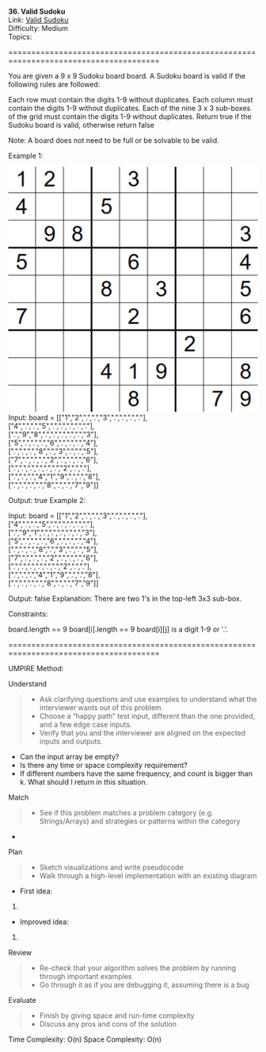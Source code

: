 **36. Valid Sudoku**  
Link: [Valid Sudoku](https://neetcode.io/problems/valid-sudoku?list=neetcode150)  
Difficulty: Medium  
Topics: 

=======================================================================================

You are given a 9 x 9 Sudoku board board. A Sudoku board is valid if the following rules are followed:

Each row must contain the digits 1-9 without duplicates.
Each column must contain the digits 1-9 without duplicates.
Each of the nine 3 x 3 sub-boxes of the grid must contain the digits 1-9 without duplicates.
Return true if the Sudoku board is valid, otherwise return false

Note: A board does not need to be full or be solvable to be valid.

Example 1:

![image](https://github.com/sherryfish321/Leetcode/blob/90f743d085b2cb2549b0ff098df5cfe52fb8541c/ArrayAndHashing/36.%20Valid%20Sudoku/sudoku.png)  
Input: board = 
[["1","2",".",".","3",".",".",".","."],  
 ["4",".",".","5",".",".",".",".","."],  
 [".","9","8",".",".",".",".",".","3"],  
 ["5",".",".",".","6",".",".",".","4"],  
 [".",".",".","8",".","3",".",".","5"],  
 ["7",".",".",".","2",".",".",".","6"],  
 [".",".",".",".",".",".","2",".","."],  
 [".",".",".","4","1","9",".",".","8"],  
 [".",".",".",".","8",".",".","7","9"]]  

Output: true
Example 2:

Input: board = 
[["1","2",".",".","3",".",".",".","."],  
 ["4",".",".","5",".",".",".",".","."],  
 [".","9","1",".",".",".",".",".","3"],  
 ["5",".",".",".","6",".",".",".","4"],  
 [".",".",".","8",".","3",".",".","5"],  
 ["7",".",".",".","2",".",".",".","6"],  
 [".",".",".",".",".",".","2",".","."],  
 [".",".",".","4","1","9",".",".","8"],  
 [".",".",".",".","8",".",".","7","9"]]  

Output: false
Explanation: There are two 1's in the top-left 3x3 sub-box.

Constraints:

board.length == 9
board[i].length == 9
board[i][j] is a digit 1-9 or '.'.

=======================================================================================

UMPIRE Method:

Understand
> - Ask clarifying questions and use examples to understand what the interviewer wants out of this problem.
> - Choose a “happy path” test input, different than the one provided, and a few edge case inputs.
> - Verify that you and the interviewer are aligned on the expected inputs and outputs.
- Can the input array be empty?
- Is there any time or space complexity requirement?
- If different numbers have the same frequency, and count is bigger than k. What should I return in this situation.

Match
> - See if this problem matches a problem category (e.g. Strings/Arrays) and strategies or patterns within the category
- 

Plan
> - Sketch visualizations and write pseudocode
> - Walk through a high-level implementation with an existing diagram
- First idea:
1.


- Improved idea:
1. 

Review
> - Re-check that your algorithm solves the problem by running through important examples
> - Go through it as if you are debugging it, assuming there is a bug

Evaluate
> - Finish by giving space and run-time complexity
> - Discuss any pros and cons of the solution


Time Complexity: O(n)
Space Complexity: O(n)
